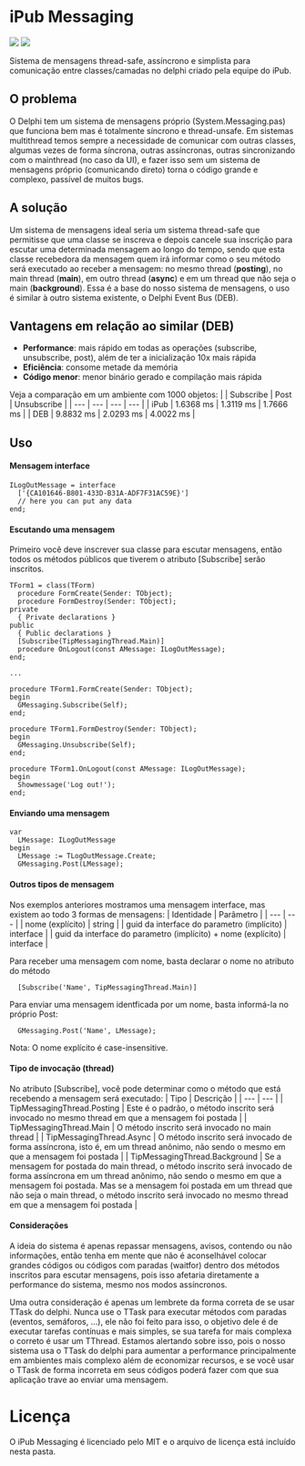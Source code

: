 # iPub Messaging
<a href="https://www.embarcadero.com/products/delphi" title=""><img src="https://img.shields.io/static/v1?label=Delphi%20Supported%20Versions&message=XE7%2B&color=blueviolet&style=for-the-badge"></a> <a href="http://docwiki.embarcadero.com/PlatformStatus/en/Main_Page" title=""><img src="https://img.shields.io/static/v1?label=Supported%20platforms&message=Full%20Cross-Platform&color=blue&style=for-the-badge"></a>

Sistema de mensagens thread-safe, assíncrono e simplista para comunicação entre classes/camadas no delphi criado pela equipe do iPub.

## O problema
  O Delphi tem um sistema de mensagens próprio (System.Messaging.pas) que funciona bem mas é totalmente síncrono e thread-unsafe. Em sistemas multithread temos sempre a necessidade de comunicar com outras classes, algumas vezes de forma síncrona, outras assíncronas, outras sincronizando com o mainthread (no caso da UI), e fazer isso sem um sistema de mensagens próprio (comunicando direto) torna o código grande e complexo, passível de muitos bugs.

## A solução
  Um sistema de mensagens ideal seria um sistema thread-safe que permitisse que uma classe se inscreva e depois cancele sua inscrição para escutar uma determinada mensagem ao longo do tempo, sendo que esta classe recebedora da mensagem quem irá informar como o seu método será executado ao receber a mensagem: no mesmo thread (**posting**), no main thread (**main**), em outro thread (**async**) e em um thread que não seja o main (**background**). Essa é a base do nosso sistema de mensagens, o uso é similar à outro sistema existente, o Delphi Event Bus (DEB).

## Vantagens em relação ao similar (DEB)
 - **Performance**: mais rápido em todas as operações (subscribe, unsubscribe, post), além de ter a inicialização 10x mais rápida
 - **Eficiência**: consome metade da memória
 - **Código menor**: menor binário gerado e compilação mais rápida
 
 Veja a comparação em um ambiente com 1000 objetos:
|  | Subscribe | Post | Unsubscribe |
| --- | --- | --- | --- |
| iPub | 1.6368 ms | 1.3119 ms | 1.7666 ms |
| DEB | 9.8832 ms | 2.0293 ms | 4.0022 ms |

## Uso
  #### Mensagem interface
  
  ```delphi
  ILogOutMessage = interface
    ['{CA101646-B801-433D-B31A-ADF7F31AC59E}']
    // here you can put any data
  end;
  ```
    
  #### Escutando uma mensagem
  Primeiro você deve inscrever sua classe para escutar mensagens, então todos os métodos públicos que tiverem o atributo [Subscribe] serão inscritos.
  ```delphi
  TForm1 = class(TForm)
    procedure FormCreate(Sender: TObject);
    procedure FormDestroy(Sender: TObject);
  private
    { Private declarations }
  public
    { Public declarations }
    [Subscribe(TipMessagingThread.Main)]
    procedure OnLogout(const AMessage: ILogOutMessage);
  end;
  
  ...
  
  procedure TForm1.FormCreate(Sender: TObject);
  begin
    GMessaging.Subscribe(Self);
  end;

  procedure TForm1.FormDestroy(Sender: TObject);
  begin
    GMessaging.Unsubscribe(Self);
  end;

  procedure TForm1.OnLogout(const AMessage: ILogOutMessage);
  begin
    Showmessage('Log out!');
  end;
  ```
  
  #### Enviando uma mensagem
  ```delphi  
  var
    LMessage: ILogOutMessage
  begin
    LMessage := TLogOutMessage.Create;
    GMessaging.Post(LMessage);
  ```
  
  #### Outros tipos de mensagem
  Nos exemplos anteriores mostramos uma mensagem interface, mas existem ao todo 3 formas de mensagens: 
  | Identidade | Parâmetro |
  | --- | --- |
  | nome (explícito) | string |
  | guid da interface do parametro (implícito) | interface |
  | guid da interface do parametro (implícito) + nome (explícito) | interface |

  Para receber uma mensagem com nome, basta declarar o nome no atributo do método
  ```delphi  
    [Subscribe('Name', TipMessagingThread.Main)]
  ```
  Para enviar uma mensagem identficada por um nome, basta informá-la no próprio Post:
  ```delphi  
    GMessaging.Post('Name', LMessage);
  ```
  Nota: O nome explícito é case-insensitive.

  #### Tipo de invocação (thread)
  No atributo [Subscribe], você pode determinar como o método que está recebendo a mensagem será executado:
  | Tipo | Descrição |
  | --- | --- |
  | TipMessagingThread.Posting | Este é o padrão, o método inscrito será invocado no mesmo thread em que a mensagem foi postada |
  | TipMessagingThread.Main | O método inscrito será invocado no main thread |
  | TipMessagingThread.Async | O método inscrito será invocado de forma assíncrona, isto é, em um thread anônimo, não sendo o mesmo em que a mensagem foi postada |
  | TipMessagingThread.Background | Se a mensagem for postada do main thread, o método inscrito será invocado de forma assíncrona em um thread anônimo, não sendo o mesmo em que a mensagem foi postada. Mas se a mensagem foi postada em um thread que não seja o main thread, o método inscrito será invocado no mesmo thread em que a mensagem foi postada |
  
  #### Considerações
  A ideia do sistema é apenas repassar mensagens, avisos, contendo ou não informações, então tenha em mente que não é aconselhável colocar grandes códigos ou códigos com paradas (waitfor) dentro dos métodos inscritos para escutar mensagens, pois isso afetaria diretamente a performance do sistema, mesmo nos modos assíncronos.

  Uma outra consideração é apenas um lembrete da forma correta de se usar TTask do delphi. Nunca use o TTask para executar métodos com paradas (eventos, semáforos, ...), ele não foi feito para isso, o objetivo dele é de executar tarefas contínuas e mais simples, se sua tarefa for mais complexa o correto é usar um TThread. Estamos alertando sobre isso, pois o nosso sistema usa o TTask do delphi para aumentar a performance principalmente em ambientes mais complexo além de economizar recursos, e se você usar o TTask de forma incorreta em seus códigos poderá fazer com que sua aplicação trave ao enviar uma mensagem.

# Licença
O iPub Messaging é licenciado pelo MIT e o arquivo de licença está incluído nesta pasta.